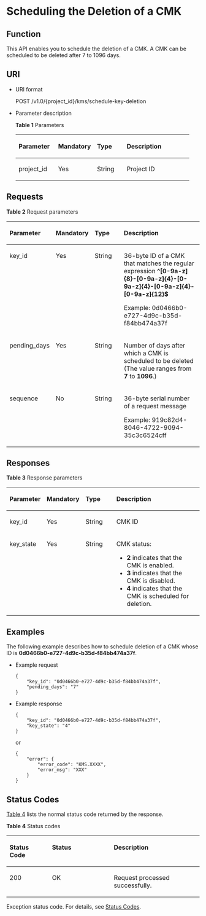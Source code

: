 # Scheduling the Deletion of a CMK<a name="kms_02_0015"></a>

## Function<a name="en-us_topic_0112992297_s1731a14fb0144c79bf0fa90c694f34f7"></a>

This API enables you to schedule the deletion of a CMK. A CMK can be scheduled to be deleted after 7 to 1096 days.

## URI<a name="en-us_topic_0112992297_se70c3e5518a04f60b06032524dddfef4"></a>

-   URI format

    POST /v1.0/\{project\_id\}/kms/schedule-key-deletion

-   Parameter description

    **Table  1**  Parameters

    <a name="en-us_topic_0112992297_t982da1e0196d4ec1a28d1fbff2cc8191"></a>
    <table><thead align="left"><tr id="en-us_topic_0112992297_r6e963322c1e740d181726d2f0e91df5a"><th class="cellrowborder" valign="top" width="22.74%" id="mcps1.2.5.1.1"><p id="en-us_topic_0112992297_a3b5bbe5a7f644fd3a74cecbfb3f7ed60"><a name="en-us_topic_0112992297_a3b5bbe5a7f644fd3a74cecbfb3f7ed60"></a><a name="en-us_topic_0112992297_a3b5bbe5a7f644fd3a74cecbfb3f7ed60"></a><strong id="en-us_topic_0112992297_b84235270617131"><a name="en-us_topic_0112992297_b84235270617131"></a><a name="en-us_topic_0112992297_b84235270617131"></a>Parameter</strong></p>
    </th>
    <th class="cellrowborder" valign="top" width="22.37%" id="mcps1.2.5.1.2"><p id="en-us_topic_0112992297_ad98d2f62bd064b4e96ea922645197c24"><a name="en-us_topic_0112992297_ad98d2f62bd064b4e96ea922645197c24"></a><a name="en-us_topic_0112992297_ad98d2f62bd064b4e96ea922645197c24"></a><strong id="en-us_topic_0112992297_b84235270617135"><a name="en-us_topic_0112992297_b84235270617135"></a><a name="en-us_topic_0112992297_b84235270617135"></a>Mandatory</strong></p>
    </th>
    <th class="cellrowborder" valign="top" width="17.1%" id="mcps1.2.5.1.3"><p id="en-us_topic_0112992297_a3becf0b3aec9468984c2efc8d5abbea5"><a name="en-us_topic_0112992297_a3becf0b3aec9468984c2efc8d5abbea5"></a><a name="en-us_topic_0112992297_a3becf0b3aec9468984c2efc8d5abbea5"></a>Type</p>
    </th>
    <th class="cellrowborder" valign="top" width="37.79%" id="mcps1.2.5.1.4"><p id="en-us_topic_0112992297_a6bb6f1fe56a2454982832e8d56d354d8"><a name="en-us_topic_0112992297_a6bb6f1fe56a2454982832e8d56d354d8"></a><a name="en-us_topic_0112992297_a6bb6f1fe56a2454982832e8d56d354d8"></a>Description</p>
    </th>
    </tr>
    </thead>
    <tbody><tr id="en-us_topic_0112992297_r69bf37b65d3f446eab7b3f4d1b2fcec0"><td class="cellrowborder" valign="top" width="22.74%" headers="mcps1.2.5.1.1 "><p id="en-us_topic_0112992297_ae42d73592f58424ea93a11e52d2478dd"><a name="en-us_topic_0112992297_ae42d73592f58424ea93a11e52d2478dd"></a><a name="en-us_topic_0112992297_ae42d73592f58424ea93a11e52d2478dd"></a>project_id</p>
    </td>
    <td class="cellrowborder" valign="top" width="22.37%" headers="mcps1.2.5.1.2 "><p id="en-us_topic_0112992297_a56440c0f0ae34ba3b8033d1247673984"><a name="en-us_topic_0112992297_a56440c0f0ae34ba3b8033d1247673984"></a><a name="en-us_topic_0112992297_a56440c0f0ae34ba3b8033d1247673984"></a>Yes</p>
    </td>
    <td class="cellrowborder" valign="top" width="17.1%" headers="mcps1.2.5.1.3 "><p id="en-us_topic_0112992297_a1a4a71c11a4a45a58d0de2fbe009e9d9"><a name="en-us_topic_0112992297_a1a4a71c11a4a45a58d0de2fbe009e9d9"></a><a name="en-us_topic_0112992297_a1a4a71c11a4a45a58d0de2fbe009e9d9"></a>String</p>
    </td>
    <td class="cellrowborder" valign="top" width="37.79%" headers="mcps1.2.5.1.4 "><p id="en-us_topic_0112992297_a1314869d2dc147b38461e037d622f7b4"><a name="en-us_topic_0112992297_a1314869d2dc147b38461e037d622f7b4"></a><a name="en-us_topic_0112992297_a1314869d2dc147b38461e037d622f7b4"></a>Project ID</p>
    </td>
    </tr>
    </tbody>
    </table>


## Requests<a name="en-us_topic_0112992297_seb7b7901701247fab30a59b76f1c7f93"></a>

**Table  2**  Request parameters

<a name="en-us_topic_0112992297_table46221022101230"></a>
<table><thead align="left"><tr id="en-us_topic_0112992297_row9315574101230"><th class="cellrowborder" valign="top" width="17%" id="mcps1.2.5.1.1"><p id="en-us_topic_0112992297_p16364058101230"><a name="en-us_topic_0112992297_p16364058101230"></a><a name="en-us_topic_0112992297_p16364058101230"></a>Parameter</p>
</th>
<th class="cellrowborder" valign="top" width="16%" id="mcps1.2.5.1.2"><p id="en-us_topic_0112992297_p57514295101230"><a name="en-us_topic_0112992297_p57514295101230"></a><a name="en-us_topic_0112992297_p57514295101230"></a><strong id="en-us_topic_0112992297_b842352706171349"><a name="en-us_topic_0112992297_b842352706171349"></a><a name="en-us_topic_0112992297_b842352706171349"></a>Mandatory</strong></p>
</th>
<th class="cellrowborder" valign="top" width="17%" id="mcps1.2.5.1.3"><p id="en-us_topic_0112992297_p50420322101230"><a name="en-us_topic_0112992297_p50420322101230"></a><a name="en-us_topic_0112992297_p50420322101230"></a><strong id="en-us_topic_0112992297_b842352706171341"><a name="en-us_topic_0112992297_b842352706171341"></a><a name="en-us_topic_0112992297_b842352706171341"></a>Type</strong></p>
</th>
<th class="cellrowborder" valign="top" width="50%" id="mcps1.2.5.1.4"><p id="en-us_topic_0112992297_p28146304101230"><a name="en-us_topic_0112992297_p28146304101230"></a><a name="en-us_topic_0112992297_p28146304101230"></a>Description</p>
</th>
</tr>
</thead>
<tbody><tr id="en-us_topic_0112992297_row57603225101653"><td class="cellrowborder" valign="top" width="17%" headers="mcps1.2.5.1.1 "><p id="en-us_topic_0112992297_p36087066115218"><a name="en-us_topic_0112992297_p36087066115218"></a><a name="en-us_topic_0112992297_p36087066115218"></a>key_id</p>
</td>
<td class="cellrowborder" valign="top" width="16%" headers="mcps1.2.5.1.2 "><p id="en-us_topic_0112992297_p7169794115218"><a name="en-us_topic_0112992297_p7169794115218"></a><a name="en-us_topic_0112992297_p7169794115218"></a>Yes</p>
</td>
<td class="cellrowborder" valign="top" width="17%" headers="mcps1.2.5.1.3 "><p id="en-us_topic_0112992297_p37371218115218"><a name="en-us_topic_0112992297_p37371218115218"></a><a name="en-us_topic_0112992297_p37371218115218"></a>String</p>
</td>
<td class="cellrowborder" valign="top" width="50%" headers="mcps1.2.5.1.4 "><p id="en-us_topic_0112992297_p19381341173132"><a name="en-us_topic_0112992297_p19381341173132"></a><a name="en-us_topic_0112992297_p19381341173132"></a>36-byte ID of a CMK that matches the regular expression <span class="parmvalue" id="en-us_topic_0112992297_parmvalue80435593163333"><a name="en-us_topic_0112992297_parmvalue80435593163333"></a><a name="en-us_topic_0112992297_parmvalue80435593163333"></a><b>^[0-9a-z]{8}-[0-9a-z]{4}-[0-9a-z]{4}-[0-9a-z]{4}-[0-9a-z]{12}$</b></span></p>
<p id="en-us_topic_0112992297_p43882451115218"><a name="en-us_topic_0112992297_p43882451115218"></a><a name="en-us_topic_0112992297_p43882451115218"></a>Example: 0d0466b0-e727-4d9c-b35d-f84bb474a37f</p>
</td>
</tr>
<tr id="en-us_topic_0112992297_row2638193101722"><td class="cellrowborder" valign="top" width="17%" headers="mcps1.2.5.1.1 "><p id="en-us_topic_0112992297_p19049283115226"><a name="en-us_topic_0112992297_p19049283115226"></a><a name="en-us_topic_0112992297_p19049283115226"></a>pending_days</p>
</td>
<td class="cellrowborder" valign="top" width="16%" headers="mcps1.2.5.1.2 "><p id="en-us_topic_0112992297_p25641212115226"><a name="en-us_topic_0112992297_p25641212115226"></a><a name="en-us_topic_0112992297_p25641212115226"></a>Yes</p>
</td>
<td class="cellrowborder" valign="top" width="17%" headers="mcps1.2.5.1.3 "><p id="en-us_topic_0112992297_p66596917115226"><a name="en-us_topic_0112992297_p66596917115226"></a><a name="en-us_topic_0112992297_p66596917115226"></a>String</p>
</td>
<td class="cellrowborder" valign="top" width="50%" headers="mcps1.2.5.1.4 "><p id="en-us_topic_0112992297_p63672320115226"><a name="en-us_topic_0112992297_p63672320115226"></a><a name="en-us_topic_0112992297_p63672320115226"></a>Number of days after which a CMK is scheduled to be deleted (The value ranges from <span class="parmvalue" id="en-us_topic_0112992297_parmvalue555125744172652"><a name="en-us_topic_0112992297_parmvalue555125744172652"></a><a name="en-us_topic_0112992297_parmvalue555125744172652"></a><b>7</b></span> to <span class="parmvalue" id="en-us_topic_0112992297_parmvalue55512574417270"><a name="en-us_topic_0112992297_parmvalue55512574417270"></a><a name="en-us_topic_0112992297_parmvalue55512574417270"></a><b>1096</b></span>.)</p>
</td>
</tr>
<tr id="en-us_topic_0112992297_row35142504101726"><td class="cellrowborder" valign="top" width="17%" headers="mcps1.2.5.1.1 "><p id="en-us_topic_0112992297_p269135101746"><a name="en-us_topic_0112992297_p269135101746"></a><a name="en-us_topic_0112992297_p269135101746"></a>sequence</p>
</td>
<td class="cellrowborder" valign="top" width="16%" headers="mcps1.2.5.1.2 "><p id="en-us_topic_0112992297_p20967256101746"><a name="en-us_topic_0112992297_p20967256101746"></a><a name="en-us_topic_0112992297_p20967256101746"></a>No</p>
</td>
<td class="cellrowborder" valign="top" width="17%" headers="mcps1.2.5.1.3 "><p id="en-us_topic_0112992297_p21799971101746"><a name="en-us_topic_0112992297_p21799971101746"></a><a name="en-us_topic_0112992297_p21799971101746"></a>String</p>
</td>
<td class="cellrowborder" valign="top" width="50%" headers="mcps1.2.5.1.4 "><p id="en-us_topic_0112992297_p12309878173138"><a name="en-us_topic_0112992297_p12309878173138"></a><a name="en-us_topic_0112992297_p12309878173138"></a>36-byte serial number of a request message</p>
<p id="en-us_topic_0112992297_p20626198101746"><a name="en-us_topic_0112992297_p20626198101746"></a><a name="en-us_topic_0112992297_p20626198101746"></a>Example: 919c82d4-8046-4722-9094-35c3c6524cff</p>
</td>
</tr>
</tbody>
</table>

## Responses<a name="en-us_topic_0112992297_sfadd53a5f4714e8f87811818d62d0296"></a>

**Table  3**  Response parameters

<a name="en-us_topic_0112992297_t98d238e10953421e84a073707024c329"></a>
<table><thead align="left"><tr id="en-us_topic_0112992297_r144a2c52c5054c6d9243eb2ef3875a21"><th class="cellrowborder" valign="top" width="17%" id="mcps1.2.5.1.1"><p id="en-us_topic_0112992297_a9156e0b03f054d4e8547e0787f88a51b"><a name="en-us_topic_0112992297_a9156e0b03f054d4e8547e0787f88a51b"></a><a name="en-us_topic_0112992297_a9156e0b03f054d4e8547e0787f88a51b"></a>Parameter</p>
</th>
<th class="cellrowborder" valign="top" width="16%" id="mcps1.2.5.1.2"><p id="en-us_topic_0112992297_a1851157c81e14d7f82db752a5737195a"><a name="en-us_topic_0112992297_a1851157c81e14d7f82db752a5737195a"></a><a name="en-us_topic_0112992297_a1851157c81e14d7f82db752a5737195a"></a><strong id="en-us_topic_0112992297_b842352706171422"><a name="en-us_topic_0112992297_b842352706171422"></a><a name="en-us_topic_0112992297_b842352706171422"></a>Mandatory</strong></p>
</th>
<th class="cellrowborder" valign="top" width="17%" id="mcps1.2.5.1.3"><p id="en-us_topic_0112992297_a39360acf5daf4c01a1ebddeff5d68a1c"><a name="en-us_topic_0112992297_a39360acf5daf4c01a1ebddeff5d68a1c"></a><a name="en-us_topic_0112992297_a39360acf5daf4c01a1ebddeff5d68a1c"></a><strong id="en-us_topic_0112992297_b842352706171418"><a name="en-us_topic_0112992297_b842352706171418"></a><a name="en-us_topic_0112992297_b842352706171418"></a>Type</strong></p>
</th>
<th class="cellrowborder" valign="top" width="50%" id="mcps1.2.5.1.4"><p id="en-us_topic_0112992297_a0097000016b14857972b7929bcaaa038"><a name="en-us_topic_0112992297_a0097000016b14857972b7929bcaaa038"></a><a name="en-us_topic_0112992297_a0097000016b14857972b7929bcaaa038"></a>Description</p>
</th>
</tr>
</thead>
<tbody><tr id="en-us_topic_0112992297_r3c4af7b36e9240d197ab56255e37b83c"><td class="cellrowborder" valign="top" width="17%" headers="mcps1.2.5.1.1 "><p id="en-us_topic_0112992297_p43705601102713"><a name="en-us_topic_0112992297_p43705601102713"></a><a name="en-us_topic_0112992297_p43705601102713"></a>key_id</p>
</td>
<td class="cellrowborder" valign="top" width="16%" headers="mcps1.2.5.1.2 "><p id="en-us_topic_0112992297_p63384753102713"><a name="en-us_topic_0112992297_p63384753102713"></a><a name="en-us_topic_0112992297_p63384753102713"></a>Yes</p>
</td>
<td class="cellrowborder" valign="top" width="17%" headers="mcps1.2.5.1.3 "><p id="en-us_topic_0112992297_p50492797102713"><a name="en-us_topic_0112992297_p50492797102713"></a><a name="en-us_topic_0112992297_p50492797102713"></a>String</p>
</td>
<td class="cellrowborder" valign="top" width="50%" headers="mcps1.2.5.1.4 "><p id="en-us_topic_0112992297_p33891398102713"><a name="en-us_topic_0112992297_p33891398102713"></a><a name="en-us_topic_0112992297_p33891398102713"></a>CMK ID</p>
</td>
</tr>
<tr id="en-us_topic_0112992297_rf212a916c502452a8e151eba2f118272"><td class="cellrowborder" valign="top" width="17%" headers="mcps1.2.5.1.1 "><p id="en-us_topic_0112992297_p39475323115255"><a name="en-us_topic_0112992297_p39475323115255"></a><a name="en-us_topic_0112992297_p39475323115255"></a>key_state</p>
</td>
<td class="cellrowborder" valign="top" width="16%" headers="mcps1.2.5.1.2 "><p id="en-us_topic_0112992297_p24490295115255"><a name="en-us_topic_0112992297_p24490295115255"></a><a name="en-us_topic_0112992297_p24490295115255"></a>Yes</p>
</td>
<td class="cellrowborder" valign="top" width="17%" headers="mcps1.2.5.1.3 "><p id="en-us_topic_0112992297_p43384583115255"><a name="en-us_topic_0112992297_p43384583115255"></a><a name="en-us_topic_0112992297_p43384583115255"></a>String</p>
</td>
<td class="cellrowborder" valign="top" width="50%" headers="mcps1.2.5.1.4 "><p id="en-us_topic_0112992297_p37556851115255"><a name="en-us_topic_0112992297_p37556851115255"></a><a name="en-us_topic_0112992297_p37556851115255"></a>CMK status:</p>
<a name="en-us_topic_0112992297_ul38541215195435"></a><a name="en-us_topic_0112992297_ul38541215195435"></a><ul id="en-us_topic_0112992297_ul38541215195435"><li><span class="parmvalue" id="en-us_topic_0112992297_parmvalue555125744163642"><a name="en-us_topic_0112992297_parmvalue555125744163642"></a><a name="en-us_topic_0112992297_parmvalue555125744163642"></a><b>2</b></span> indicates that the CMK is enabled.</li><li><span class="parmvalue" id="en-us_topic_0112992297_parmvalue890467586163649"><a name="en-us_topic_0112992297_parmvalue890467586163649"></a><a name="en-us_topic_0112992297_parmvalue890467586163649"></a><b>3</b></span> indicates that the CMK is disabled.</li><li><span class="parmvalue" id="en-us_topic_0112992297_parmvalue7929059216370"><a name="en-us_topic_0112992297_parmvalue7929059216370"></a><a name="en-us_topic_0112992297_parmvalue7929059216370"></a><b>4</b></span> indicates that the CMK is scheduled for deletion.</li></ul>
</td>
</tr>
</tbody>
</table>

## Examples<a name="en-us_topic_0112992297_section156913331184"></a>

The following example describes how to schedule deletion of a CMK whose ID is  **0d0466b0-e727-4d9c-b35d-f84bb474a37f**.

-   Example request

    ```
    {
        "key_id": "0d0466b0-e727-4d9c-b35d-f84bb474a37f",
        "pending_days": "7"
    }
    ```

-   Example response

    ```
    {
        "key_id": "0d0466b0-e727-4d9c-b35d-f84bb474a37f",
        "key_state": "4"
    }
    ```

    or

    ```
    {
        "error": {
            "error_code": "KMS.XXXX",
            "error_msg": "XXX"
        }
    }
    ```


## Status Codes<a name="en-us_topic_0112992297_section3454223421"></a>

[Table 4](#en-us_topic_0112992297_en-us_topic_0112992294_en-us_topic_0079615001_table20596071)  lists the normal status code returned by the response.

**Table  4**  Status codes

<a name="en-us_topic_0112992297_en-us_topic_0112992294_en-us_topic_0079615001_table20596071"></a>
<table><thead align="left"><tr id="en-us_topic_0112992297_en-us_topic_0112992294_en-us_topic_0079615001_row9746163"><th class="cellrowborder" valign="top" width="22%" id="mcps1.2.4.1.1"><p id="en-us_topic_0112992297_en-us_topic_0112992294_p57545694203043"><a name="en-us_topic_0112992297_en-us_topic_0112992294_p57545694203043"></a><a name="en-us_topic_0112992297_en-us_topic_0112992294_p57545694203043"></a>Status Code</p>
</th>
<th class="cellrowborder" valign="top" width="32%" id="mcps1.2.4.1.2"><p id="en-us_topic_0112992297_en-us_topic_0112992294_p4531342288"><a name="en-us_topic_0112992297_en-us_topic_0112992294_p4531342288"></a><a name="en-us_topic_0112992297_en-us_topic_0112992294_p4531342288"></a>Status</p>
</th>
<th class="cellrowborder" valign="top" width="46%" id="mcps1.2.4.1.3"><p id="en-us_topic_0112992297_en-us_topic_0112992294_p30689603203043"><a name="en-us_topic_0112992297_en-us_topic_0112992294_p30689603203043"></a><a name="en-us_topic_0112992297_en-us_topic_0112992294_p30689603203043"></a>Description</p>
</th>
</tr>
</thead>
<tbody><tr id="en-us_topic_0112992297_en-us_topic_0112992294_en-us_topic_0079615001_row48621261"><td class="cellrowborder" valign="top" width="22%" headers="mcps1.2.4.1.1 "><p id="en-us_topic_0112992297_en-us_topic_0112992294_en-us_topic_0079615001_p46008046"><a name="en-us_topic_0112992297_en-us_topic_0112992294_en-us_topic_0079615001_p46008046"></a><a name="en-us_topic_0112992297_en-us_topic_0112992294_en-us_topic_0079615001_p46008046"></a>200</p>
</td>
<td class="cellrowborder" valign="top" width="32%" headers="mcps1.2.4.1.2 "><p id="en-us_topic_0112992297_en-us_topic_0112992294_p7538425819"><a name="en-us_topic_0112992297_en-us_topic_0112992294_p7538425819"></a><a name="en-us_topic_0112992297_en-us_topic_0112992294_p7538425819"></a>OK</p>
</td>
<td class="cellrowborder" valign="top" width="46%" headers="mcps1.2.4.1.3 "><p id="en-us_topic_0112992297_en-us_topic_0112992294_p1885682315512"><a name="en-us_topic_0112992297_en-us_topic_0112992294_p1885682315512"></a><a name="en-us_topic_0112992297_en-us_topic_0112992294_p1885682315512"></a>Request processed successfully.</p>
</td>
</tr>
</tbody>
</table>

Exception status code. For details, see  [Status Codes](status-codes.md#kms_02_0301).

